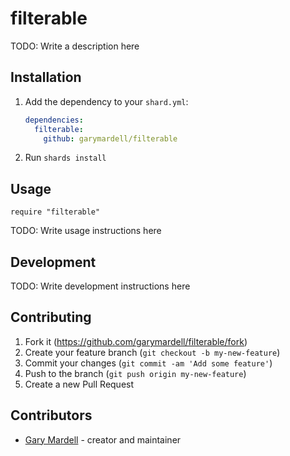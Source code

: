 # filterable

TODO: Write a description here

## Installation

1. Add the dependency to your `shard.yml`:

   ```yaml
   dependencies:
     filterable:
       github: garymardell/filterable
   ```

2. Run `shards install`

## Usage

```crystal
require "filterable"
```

TODO: Write usage instructions here

## Development

TODO: Write development instructions here

## Contributing

1. Fork it (<https://github.com/garymardell/filterable/fork>)
2. Create your feature branch (`git checkout -b my-new-feature`)
3. Commit your changes (`git commit -am 'Add some feature'`)
4. Push to the branch (`git push origin my-new-feature`)
5. Create a new Pull Request

## Contributors

- [Gary Mardell](https://github.com/garymardell) - creator and maintainer
